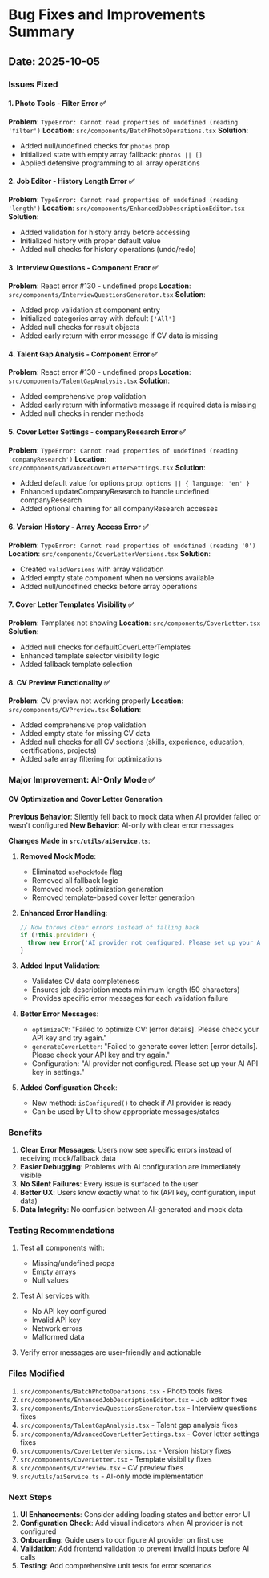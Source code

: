 # Bug Fixes and Improvements Summary

## Date: 2025-10-05

### Issues Fixed

#### 1. Photo Tools - Filter Error ✅
**Problem**: `TypeError: Cannot read properties of undefined (reading 'filter')`
**Location**: `src/components/BatchPhotoOperations.tsx`
**Solution**: 
- Added null/undefined checks for `photos` prop
- Initialized state with empty array fallback: `photos || []`
- Applied defensive programming to all array operations

#### 2. Job Editor - History Length Error ✅
**Problem**: `TypeError: Cannot read properties of undefined (reading 'length')`
**Location**: `src/components/EnhancedJobDescriptionEditor.tsx`
**Solution**:
- Added validation for history array before accessing
- Initialized history with proper default value
- Added null checks for history operations (undo/redo)

#### 3. Interview Questions - Component Error ✅
**Problem**: React error #130 - undefined props
**Location**: `src/components/InterviewQuestionsGenerator.tsx`
**Solution**:
- Added prop validation at component entry
- Initialized categories array with default `['All']`
- Added null checks for result objects
- Added early return with error message if CV data is missing

#### 4. Talent Gap Analysis - Component Error ✅
**Problem**: React error #130 - undefined props
**Location**: `src/components/TalentGapAnalysis.tsx`
**Solution**:
- Added comprehensive prop validation
- Added early return with informative message if required data is missing
- Added null checks in render methods

#### 5. Cover Letter Settings - companyResearch Error ✅
**Problem**: `TypeError: Cannot read properties of undefined (reading 'companyResearch')`
**Location**: `src/components/AdvancedCoverLetterSettings.tsx`
**Solution**:
- Added default value for options prop: `options || { language: 'en' }`
- Enhanced updateCompanyResearch to handle undefined companyResearch
- Added optional chaining for all companyResearch accesses

#### 6. Version History - Array Access Error ✅
**Problem**: `TypeError: Cannot read properties of undefined (reading '0')`
**Location**: `src/components/CoverLetterVersions.tsx`
**Solution**:
- Created `validVersions` with array validation
- Added empty state component when no versions available
- Added null/undefined checks before array operations

#### 7. Cover Letter Templates Visibility ✅
**Problem**: Templates not showing
**Location**: `src/components/CoverLetter.tsx`
**Solution**:
- Added null checks for defaultCoverLetterTemplates
- Enhanced template selector visibility logic
- Added fallback template selection

#### 8. CV Preview Functionality ✅
**Problem**: CV preview not working properly
**Location**: `src/components/CVPreview.tsx`
**Solution**:
- Added comprehensive prop validation
- Added empty state for missing CV data
- Added null checks for all CV sections (skills, experience, education, certifications, projects)
- Added safe array filtering for optimizations

### Major Improvement: AI-Only Mode ✅

#### CV Optimization and Cover Letter Generation
**Previous Behavior**: Silently fell back to mock data when AI provider failed or wasn't configured
**New Behavior**: AI-only with clear error messages

**Changes Made in `src/utils/aiService.ts`**:

1. **Removed Mock Mode**:
   - Eliminated `useMockMode` flag
   - Removed all fallback logic
   - Removed mock optimization generation
   - Removed template-based cover letter generation

2. **Enhanced Error Handling**:
   ```typescript
   // Now throws clear errors instead of falling back
   if (!this.provider) {
     throw new Error('AI provider not configured. Please set up your AI API key in settings.');
   }
   ```

3. **Added Input Validation**:
   - Validates CV data completeness
   - Ensures job description meets minimum length (50 characters)
   - Provides specific error messages for each validation failure

4. **Better Error Messages**:
   - `optimizeCV`: "Failed to optimize CV: [error details]. Please check your API key and try again."
   - `generateCoverLetter`: "Failed to generate cover letter: [error details]. Please check your API key and try again."
   - Configuration: "AI provider not configured. Please set up your AI API key in settings."

5. **Added Configuration Check**:
   - New method: `isConfigured()` to check if AI provider is ready
   - Can be used by UI to show appropriate messages/states

### Benefits

1. **Clear Error Messages**: Users now see specific errors instead of receiving mock/fallback data
2. **Easier Debugging**: Problems with AI configuration are immediately visible
3. **No Silent Failures**: Every issue is surfaced to the user
4. **Better UX**: Users know exactly what to fix (API key, configuration, input data)
5. **Data Integrity**: No confusion between AI-generated and mock data

### Testing Recommendations

1. Test all components with:
   - Missing/undefined props
   - Empty arrays
   - Null values

2. Test AI services with:
   - No API key configured
   - Invalid API key
   - Network errors
   - Malformed data

3. Verify error messages are user-friendly and actionable

### Files Modified

1. `src/components/BatchPhotoOperations.tsx` - Photo tools fixes
2. `src/components/EnhancedJobDescriptionEditor.tsx` - Job editor fixes
3. `src/components/InterviewQuestionsGenerator.tsx` - Interview questions fixes
4. `src/components/TalentGapAnalysis.tsx` - Talent gap analysis fixes
5. `src/components/AdvancedCoverLetterSettings.tsx` - Cover letter settings fixes
6. `src/components/CoverLetterVersions.tsx` - Version history fixes
7. `src/components/CoverLetter.tsx` - Template visibility fixes
8. `src/components/CVPreview.tsx` - CV preview fixes
9. `src/utils/aiService.ts` - AI-only mode implementation

### Next Steps

1. **UI Enhancements**: Consider adding loading states and better error UI
2. **Configuration Check**: Add visual indicators when AI provider is not configured
3. **Onboarding**: Guide users to configure AI provider on first use
4. **Validation**: Add frontend validation to prevent invalid inputs before AI calls
5. **Testing**: Add comprehensive unit tests for error scenarios
